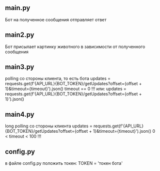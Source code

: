## main.py

Бот на полученное сообщения отправляет ответ

## main2.py
Бот присылает картинку животного в зависимости от полученного сообщения

## main3.py
 polling со стороны клиента, то есть бота
 updates = requests.get(f'{API_URL}{BOT_TOKEN}/getUpdates?offset={offset + 1}&timeout={timeout}').json()
 timeout == 0    !!!
 или:
 updates = requests.get(f'{API_URL}{BOT_TOKEN}/getUpdates?offset={offset + 1}').json()

## main4.py
 long polling со стороны клиента
 updates = requests.get(f'{API_URL}{BOT_TOKEN}/getUpdates?offset={offset + 1}&timeout={timeout}').json()
 0 < timeout < 100    !!!

## config.py
в файле config.py положить токен:
TOKEN = 'токен бота'

